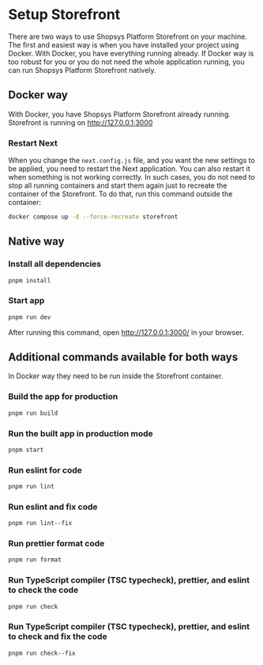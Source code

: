 # Setup Storefront

There are two ways to use Shopsys Platform Storefront on your machine.
The first and easiest way is when you have installed your project using Docker.
With Docker, you have everything running already.
If Docker way is too robust for you or you do not need the whole application running, you can run Shopsys Platform Storefront natively.

## Docker way

With Docker, you have Shopsys Platform Storefront already running.
Storefront is running on <http://127.0.0.1:3000>

### Restart Next

When you change the `next.config.js` file, and you want the new settings to be applied, you need to restart the Next application.
You can also restart it when something is not working correctly.
In such cases, you do not need to stop all running containers and start them again just to recreate the container of the Storefront.
To do that, run this command outside the container:

```bash
docker compose up -d --force-recreate storefront
```

## Native way

### Install all dependencies

```bash
pnpm install
```

### Start app

```bash
pnpm run dev
```

After running this command, open <http://127.0.0.1:3000/> in your browser.

## Additional commands available for both ways

In Docker way they need to be run inside the Storefront container.

### Build the app for production

```bash
pnpm run build
```

### Run the built app in production mode

```bash
pnpm start
```

### Run eslint for code

```bash
pnpm run lint
```

### Run eslint and fix code

```bash
pnpm run lint--fix
```

### Run prettier format code

```bash
pnpm run format
```

### Run TypeScript compiler (TSC typecheck), prettier, and eslint to check the code

```bash
pnpm run check
```

### Run TypeScript compiler (TSC typecheck), prettier, and eslint to check and fix the code

```bash
pnpm run check--fix
```
